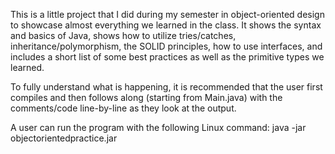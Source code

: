 This is a little project that I did during my semester in object-oriented 
design to showcase almost everything we learned in the class. It shows 
the syntax and basics of Java, shows how to utilize tries/catches, 
inheritance/polymorphism, the SOLID principles, how to use interfaces, 
and includes a short list of some best practices as well as the primitive 
types we learned.   

To fully understand what is happening, it is recommended that the user 
first compiles and then follows along (starting from Main.java) with the 
comments/code line-by-line as they look at the output. 

A user can run the program with the following Linux command:
java -jar objectorientedpractice.jar
